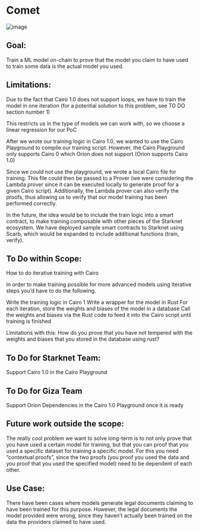 # Comet
![image](https://github.com/marissaposner/Comet/assets/46746064/358eed59-645f-4237-afb2-edb8175575c3)

## Goal: 

Train a ML model on-chain to prove that the model you claim to have used to train some data is the actual model you used.

## Limitations: 

Due to the fact that Cairo 1.0 does not support loops, we have to train the model in one iteration (for a potential solution to this problem, see TO DO section number 1) 

This restricts us in the type of models we can work with, so we choose a linear regression for our PoC 

After we wrote our training logic in Cairo 1.0, we wanted to use the Cairo Playground to compile our training script. However, the Cairo Playground only supports Cairo 0 which Orion does not support (Orion supports Cairo 1.0) 

Since we could not use the playground, we wrote a local Cairo file for training. This file could then be passed to a Prover (we were considering the Lambda prover since it can be executed locally to generate proof for a given Cairo script). Additionally, the Lambda prover can also verify the proofs, thus allowing us to verify that our model training has been performed correctly.


In the future, the idea would be to include the train logic into a smart contract, to make training composable with other pieces of the Starknet ecosystem. We have deployed sample smart contracts to Starknet using Scarb, which would be expanded to include additional functions (train, verify).



## To Do within Scope: 

How to do iterative training with Cairo 

In order to make training possible for more advanced models using iterative steps you’d have to do the following. 

Write the training logic in Cairo 1
Write a wrapper for the model in Rust 
For each iteration, store the weights and biases of the model in a database 
Call the weights and biases via the Rust code to feed it into the Cairo script until training is finished 


Limitations with this: How do you prove that you have not tempered with the weights and biases that you stored in the database using rust? 



## To Do for Starknet Team: 

Support Cairo 1.0 in the Cairo Playground 


## To Do for Giza Team 

Support Orion Dependencies in the Cairo 1.0 Playground once it is ready 


## Future work outside the scope: 

The really cool problem we want to solve long-term is to not only prove that you have used a certain model for training, but that you can proof that you used a specific dataset for training a specific model. For this you need “contextual proofs”, since the two proofs (you proof you used the data and you proof that you used the specified model) need to be dependent of each other. 



## Use Case: 

There have been cases where models generate legal documents claiming to have been trained for this purpose. However, the legal documents the model provided were wrong, since they haven’t actually been trained on the data the providers claimed to have used.

